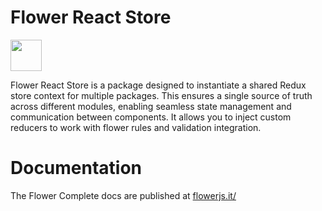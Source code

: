 # Flower React Store

<a alt="Flower logo" href="https://flowerjs.it/" target="_blank" rel="noreferrer"><img src="https://flowerjs.it/_next/static/media/flower-logo.bb32f863.svg" width="50"></a>

Flower React Store is a package designed to instantiate a shared Redux store context for multiple packages.
This ensures a single source of truth across different modules, enabling seamless state management and communication between components.
It allows you to inject custom reducers to work with flower rules and validation integration.

# Documentation

The Flower Complete docs are published at [flowerjs.it/](https://flowerjs.it)
